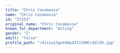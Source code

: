 ```yaml
---
title: "Chris Casamassa"
name: "Chris Casamassa"
id: "57253"
original_name: "Chris Casamassa"
known_for_department: "Acting"
gender: "2"
adult: "false"
profile_path: "/4isia13goX4Op437JJUMCv3GlXO.jpg"
---
```

